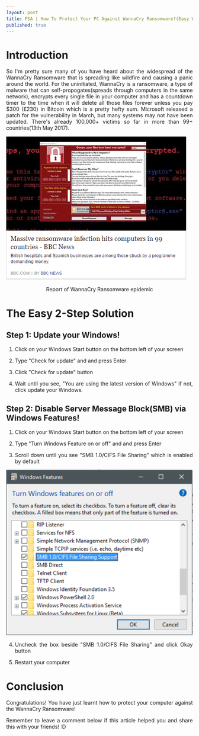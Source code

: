 ```yaml
---
layout: post
title: PSA | How To Protect Your PC Against WannaCry Ransomware?(Easy Way)
published: true
---
```


<style type="text/css">
 p {
  text-align: justify;
}
</style>

# Introduction
So I'm pretty sure many of you have heard about the widespread of the WannaCry Ransomware that is spreading like wildfire and causing a panic around the world.
For the uninitiated, WannaCry is a ransomware, a type of malware that can self-propogates(spreads through computers in the same network), encrypts every single file in your computer and has a countdown timer to the time when it will delete all those files forever unless you pay $300 (£230) in Bitcoin which is a pretty hefty sum.
Microsoft released a patch for the vulnerability in March, but many systems may not have been updated.
There's already 100,000+ victims so far in more than 99+ countries(13th May 2017).

![p1](/images/p11.PNG)
<center>Report of WannaCry Ransomware epidemic</center>


# The Easy 2-Step Solution
## Step 1: Update your Windows! 
1) Click on your Windows Start button on the bottom left of your screen

2) Type "Check for update" and and press Enter

3) Click "Check for update" button

4) Wait until you see, "You are using the latest version of Windows" if not, click update your Windows.


## Step 2: Disable Server Message Block(SMB) via Windows Features!
1) Click on your Windows Start button on the bottom left of your screen

2) Type "Turn Windows Feature on or off" and and press Enter

3) Scroll down until you see "SMB 1.0/CIFS File Sharing" which is enabled by default

![p3](/images/p22.png)

4) Uncheck the box beside "SMB 1.0/CIFS File Sharing" and click Okay button

5) Restart your computer

# Conclusion
Congratulations! You have just learnt how to protect your computer against the WannaCry Ransomware!

Remember to leave a comment below if this article helped you and share this with your friends! :D

